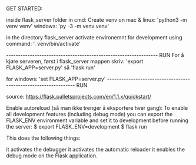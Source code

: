 GET STARTED:

inside flask_server folder in cmd:
Create venv on mac & linux: 'python3 -m venv venv'
windows: 'py -3 -m venv venv'


in the directory flask_server activate environemnt for development using command: '. venv/bin/activate'

---------------------------------------------------------------- RUN
For å kjøre serveren, først i flask_server mappen skriv:
'export FLASK_APP=server.py'
så 'flask run'

for windows: 'set FLASK_APP=server.py'
---------------------------------------------------------------- RUN

source: https://flask.palletsprojects.com/en/1.1.x/quickstart/

Enable autoreload (så man ikke trenger å eksportere hver gang):
    To enable all development features (including debug mode) you can export the FLASK_ENV environment variable and set it to development before running the server:
    $ export FLASK_ENV=development
    $ flask run

This does the following things:

it activates the debugger
it activates the automatic reloader
it enables the debug mode on the Flask application.